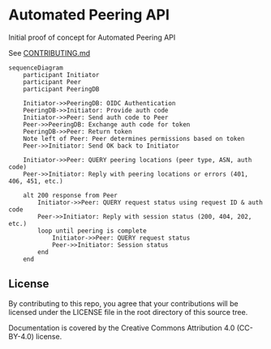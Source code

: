 
# Automated Peering API

Initial proof of concept for Automated Peering API

See [CONTRIBUTING.md](CONTRIBUTING.md)

```mermaid
sequenceDiagram
    participant Initiator
    participant Peer
    participant PeeringDB

    Initiator->>PeeringDB: OIDC Authentication
    PeeringDB->>Initiator: Provide auth code
    Initiator->>Peer: Send auth code to Peer
    Peer->>PeeringDB: Exchange auth code for token
    PeeringDB->>Peer: Return token
    Note left of Peer: Peer determines permissions based on token
    Peer->>Initiator: Send OK back to Initiator

    Initiator->>Peer: QUERY peering locations (peer type, ASN, auth code)
    Peer->>Initiator: Reply with peering locations or errors (401, 406, 451, etc.)

    alt 200 response from Peer
        Initiator->>Peer: QUERY request status using request ID & auth code
        Peer->>Initiator: Reply with session status (200, 404, 202, etc.)
        loop until peering is complete
            Initiator->>Peer: QUERY request status
		    Peer->>Initiator: Session status
        end
    end
```

## License

By contributing to this repo, you agree that your contributions will be
licensed under the LICENSE file in the root directory of this source tree.

Documentation is covered by the Creative Commons Attribution 4.0 (CC-BY-4.0)
license.
